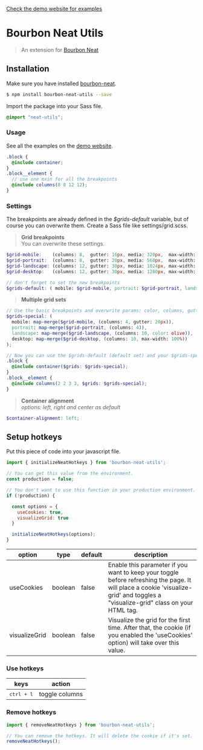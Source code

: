 [Check the demo website for examples](https://neat-utils.kteng.org)

# Bourbon Neat Utils

> An extension for [Bourbon Neat](https://neat.bourbon.io)


## Installation
Make sure you have installed [bourbon-neat](https://github.com/thoughtbot/neat).

```bash
$ npm install bourbon-neat-utils --save
```

Import the package into your Sass file.
```scss
@import "neat-utils";
```


### Usage
See all the examples on the [demo website](https://neat-utils.kteng.org/#container).

```scss
.block {
  @include container;
}
.block__element {
  // use one mxin for all the breakpoints
  @include columns(8 8 12 12);
}
```


### Settings

The breakpoints are already defined in the *$grids-default* variable, but of course you can overwrite them.
Create a Sass file like settings/grid.scss.

> **Grid breakpoints**<br>
You can overwrite these settings.

```scss
$grid-mobile:    (columns: 8,  gutter: 16px, media: 320px,  max-width: 100%,   color: orange);
$grid-portrait:  (columns: 8,  gutter: 20px, media: 560px,  max-width: 100%,   color: lime);
$grid-landscape: (columns: 12, gutter: 30px, media: 1024px, max-width: 100%,   color: tomato);
$grid-desktop:   (columns: 12, gutter: 30px, media: 1280px, max-width: 1280px, color: plum);

// don't forget to set the new breakpoints
$grids-default: ( mobile: $grid-mobile, portrait: $grid-portrait, landscape: $grid-landscape, desktop: $grid-desktop);
```

> **Multiple grid sets**


```scss
// Use the basic breakpoints and overwrite params: color, columns, gutter, media and max-width.
$grids-special: (
  mobile: map-merge($grid-mobile, (columns: 4, gutter: 20px)),
  portrait: map-merge($grid-portrait, (columns: 4)),
  landscape: map-merge($grid-landscape, (columns: 10, color: olive)),
  desktop: map-merge($grid-desktop, (columns: 10, max-width: 100%))
);

// Now you can use the $grids-default (default set) and your $grids-special-breakpoints set.
.block {
  @include container($grids: $grids-special);
}
.block__element {
  @include columns(2 2 3 3, $grids: $grids-special);
}
```

> **Container alignment**<br>
*options: left, right and center as default*

```scss
$container-alignment: left;
```


## Setup hotkeys

Put this piece of code into your javascript file.


```js
import { initializeNeatHotkeys } from 'bourbon-neat-utils';

// You can get this value from the environment.
const production = false;

// You don't want to use this function in your production environment.
if (!production) {

  const options = {
    useCookies: true,
    visualizeGrid: true
  }

  initializeNeatHotkeys(options);
}
```

| option | type | default | description |
|--|--|--|--|
| useCookies | boolean | false | Enable this parameter if you want to keep your toggle before refreshing the page. It will place a cookie 'visualize-grid' and toggles a "visualize-grid" class on your HTML tag.|
|visualizeGrid | boolean | false | Visualize the grid for the first time. After that, the cookie (if you enabled the 'useCookies' option) will take over this value.|

### Use hotkeys

keys | action
--|--
<kbd>ctrl + l</kbd> | toggle columns

### Remove hotkeys

```js
import { removeNeatHotkeys } from 'bourbon-neat-utils';

// You can remove the hotkeys. It will delete the cookie if it's set.
removeNeatHotkeys();
```